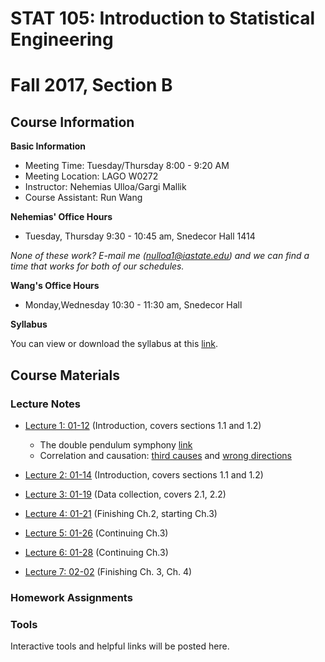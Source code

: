 # STAT 105: Introduction to Statistical Engineering 

# Fall 2017, Section B

## Course Information

**Basic Information**

-  Meeting Time: Tuesday/Thursday 8:00 - 9:20 AM
-  Meeting Location: LAGO W0272
-  Instructor: Nehemias Ulloa/Gargi Mallik
-  Course Assistant: Run Wang

**Nehemias' Office Hours**

-  Tuesday, Thursday 9:30 - 10:45 am, Snedecor Hall 1414


*None of these work? E-mail me (nulloa1@iastate.edu) and we can find a time that works for both of our schedules.*

**Wang's Office Hours**

-  Monday,Wednesday 10:30 - 11:30 am, Snedecor Hall

**Syllabus**

You can view or download the syllabus at this [link](stat105/Syllabus_105_F17.pdf).


## Course Materials



### Lecture Notes

-  [Lecture 1: 01-12](http://htmlpreview.github.io/?https://nulloa.github.io/stat105/stat105/lectures/lecture1/lecture1.html) (Introduction, covers sections 1.1 and 1.2)
   -  The double pendulum symphony [link](https://www.youtube.com/watch?v=MtJLhb9yaPc)
   -  Correlation and causation: [third causes](https://en.wikipedia.org/wiki/Third-cause_fallacy) and [wrong directions](https://en.wikipedia.org/wiki/Wrong_direction)

-  [Lecture 2: 01-14](http://htmlpreview.github.io/?https://nulloa.github.io/stat105/stat105/lectures/lecture2/lecture2.html) (Introduction, covers sections 1.1 and 1.2)

-  [Lecture 3: 01-19](http://htmlpreview.github.io/?https://nulloa.github.io/stat105/stat105/lectures/lecture3/lecture3.html) (Data collection, covers 2.1, 2.2)

-  [Lecture 4: 01-21](http://htmlpreview.github.io/?https://nulloa.github.io/stat105/stat105/lectures/lecture4/lecture4.html) (Finishing Ch.2, starting Ch.3)

-  [Lecture 5: 01-26](http://htmlpreview.github.io/?https://nulloa.github.io/stat105/stat105/lectures/lecture5/lecture5.html) (Continuing Ch.3)

-  [Lecture 6: 01-28](http://htmlpreview.github.io/?https://nulloa.github.io/stat105/stat105/lectures/lecture6/lecture6.html) (Continuing Ch.3)

-  [Lecture 7: 02-02](http://htmlpreview.github.io/?https://nulloa.github.io/stat105/stat105/lectures/lecture7/lecture7.html) (Finishing Ch. 3, Ch. 4)


### Homework Assignments


### Tools

   Interactive tools and helpful links will be posted here.
